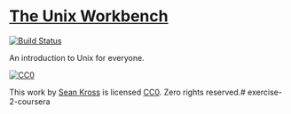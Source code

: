 # [The Unix Workbench](http://seankross.com/the-unix-workbench/)

[![Build Status](https://travis-ci.org/seankross/the-unix-workbench.svg?branch=master)](https://travis-ci.org/seankross/the-unix-workbench)

An introduction to Unix for everyone.

[![CC0](https://licensebuttons.net/p/zero/1.0/88x31.png)](https://creativecommons.org/publicdomain/zero/1.0/)

This work by [Sean Kross](http://seankross.com) is licensed 
[CC0](https://creativecommons.org/publicdomain/zero/1.0/). Zero rights reserved.# exercise-2-coursera
